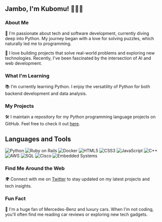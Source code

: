 
## Jambo, I'm Kubomu! 👋🏿🦅

### About Me

🌟 I'm passionate about tech and software development, currently diving deep into Python. My journey began with a love for solving puzzles, which naturally led me to programming.

🚀 I love building projects that solve real-world problems and exploring new technologies. Recently, I've been fascinated by the intersection of AI and web development.

### What I'm Learning

📚 I'm currently learning Python. I enjoy the versatility of Python for both backend development and data analysis.

### My Projects

🛠 I maintain a repository for my Python programming language projects on GitHub. Feel free to check it out [here](https://github.com/Kubomu/PyCodeCollection.git).

## Languages and Tools

![Python](https://img.shields.io/badge/-Python-3776AB?style=flat-square&logo=python&logoColor=white)
![Ruby on Rails](https://img.shields.io/badge/-Ruby%20on%20Rails-CC0000?style=flat-square&logo=ruby-on-rails&logoColor=white)
![Docker](https://img.shields.io/badge/-Docker-2496ED?style=flat-square&logo=docker&logoColor=white)
![HTML5](https://img.shields.io/badge/-HTML5-E34F26?style=flat-square&logo=html5&logoColor=white)
![CSS3](https://img.shields.io/badge/-CSS3-1572B6?style=flat-square&logo=css3&logoColor=white)
![JavaScript](https://img.shields.io/badge/-JavaScript-F7DF1E?style=flat-square&logo=javascript&logoColor=black)
![C++](https://img.shields.io/badge/-C++-00599C?style=flat-square&logo=cplusplus&logoColor=white)
![AWS](https://img.shields.io/badge/-AWS-232F3E?style=flat-square&logo=amazon-aws&logoColor=white)
![SQL](https://img.shields.io/badge/-SQL-4479A1?style=flat-square&logo=postgresql&logoColor=white)
![Cisco](https://img.shields.io/badge/-Cisco-1BA0D7?style=flat-square&logo=cisco&logoColor=white)
![Embedded Systems](https://img.shields.io/badge/-Embedded%20Systems-003B5C?style=flat-square&logo=embedded-c&logoColor=white)

### Find Me Around the Web

🌍 Connect with me on [Twitter](twitter.com/KubomuEdi) to stay updated on my latest projects and tech insights.

### Fun Fact

🎯 I'm a huge fan of Mercedes-Benz and luxury cars. When I'm not coding, you'll often find me reading car reviews or exploring new tech gadgets.
